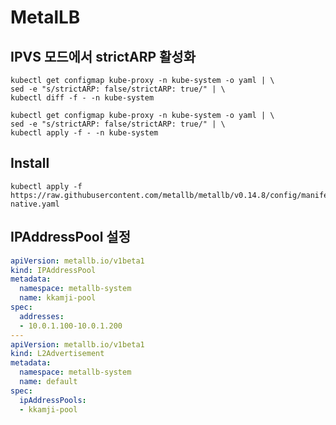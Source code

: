 # MetalLB

## IPVS 모드에서 strictARP 활성화

```shell
kubectl get configmap kube-proxy -n kube-system -o yaml | \
sed -e "s/strictARP: false/strictARP: true/" | \
kubectl diff -f - -n kube-system
```

```shell
kubectl get configmap kube-proxy -n kube-system -o yaml | \
sed -e "s/strictARP: false/strictARP: true/" | \
kubectl apply -f - -n kube-system
```

## Install

```shell
kubectl apply -f https://raw.githubusercontent.com/metallb/metallb/v0.14.8/config/manifests/metallb-native.yaml
```

## IPAddressPool 설정

```yaml
apiVersion: metallb.io/v1beta1
kind: IPAddressPool
metadata:
  namespace: metallb-system
  name: kkamji-pool
spec:
  addresses:
  - 10.0.1.100-10.0.1.200
---
apiVersion: metallb.io/v1beta1
kind: L2Advertisement
metadata:
  namespace: metallb-system
  name: default
spec:
  ipAddressPools:
  - kkamji-pool
```

